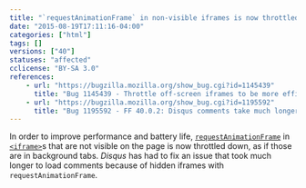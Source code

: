 ```yaml
---
title: "`requestAnimationFrame` in non-visible iframes is now throttled"
date: "2015-08-19T17:11:16-04:00"
categories: ["html"]
tags: []
versions: ["40"]
statuses: "affected"
cclicense: "BY-SA 3.0"
references:
    - url: "https://bugzilla.mozilla.org/show_bug.cgi?id=1145439"
      title: "Bug 1145439 - Throttle off-screen iframes to be more efficient"
    - url: "https://bugzilla.mozilla.org/show_bug.cgi?id=1195592"
      title: "Bug 1195592 - FF 40.0.2: Disqus comments take much longer to load than prev version."
---
```

In order to improve performance and battery life, [`requestAnimationFrame`](https://developer.mozilla.org/en-US/docs/Web/API/Window/requestAnimationFrame) in [`<iframe>`](https://developer.mozilla.org/en-US/docs/Web/HTML/Element/iframe)s that are not visible on the page is now throttled down, as if those are in background tabs. *Disqus* has had to fix an issue that took much longer to load comments because of hidden iframes with `requestAnimationFrame`.
